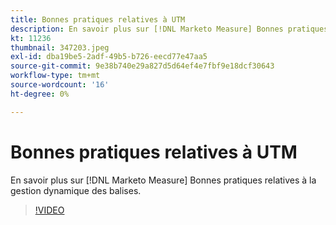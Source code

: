 ```yaml
---
title: Bonnes pratiques relatives à UTM
description: En savoir plus sur [!DNL Marketo Measure] Bonnes pratiques relatives à la gestion dynamique des balises.
kt: 11236
thumbnail: 347203.jpeg
exl-id: dba19be5-2adf-49b5-b726-eecd77e47aa5
source-git-commit: 9e38b740e29a827d5d64ef4e7fbf9e18dcf30643
workflow-type: tm+mt
source-wordcount: '16'
ht-degree: 0%

---
```


# Bonnes pratiques relatives à UTM

En savoir plus sur [!DNL Marketo Measure] Bonnes pratiques relatives à la gestion dynamique des balises.

>[!VIDEO](https://video.tv.adobe.com/v/347203/?quality=12&learn=on)
